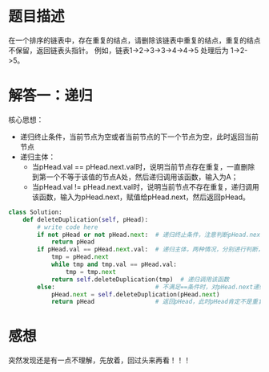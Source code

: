 # 题目描述

在一个排序的链表中，存在重复的结点，请删除该链表中重复的结点，重复的结点不保留，返回链表头指针。 例如，链表1->2->3->3->4->4->5 处理后为 1->2->5。

# 解答一：递归

核心思想：

* 递归终止条件，当前节点为空或者当前节点的下一个节点为空，此时返回当前节点
* 递归主体：
  * 当pHead.val == pHead.next.val时，说明当前节点存在重复，一直删除到第一个不等于该值的节点A处，然后递归调用该函数，输入为A；
  * 当pHead.val != pHead.next.val时，说明当前节点不存在重复，递归调用该函数，输入为pHead.next，赋值给pHead.next，然后返回pHead。
  
```python
class Solution:
    def deleteDuplication(self, pHead):
        # write code here
        if not pHead or not pHead.next:  # 递归终止条件，注意判断pHead.next，以及需要返回pHead
            return pHead
        if pHead.val == pHead.next.val:  # 递归主体，两种情况，分别进行判断，满足==条件时，一直递归到最后一个不重复的节点为止
            tmp = pHead.next
            while tmp and tmp.val == pHead.val:
                tmp = tmp.next
            return self.deleteDuplication(tmp)  # 递归调用该函数
        else:                            # 不满足==条件时，对pHead.next递归调用该函数，用于删除重复的节点
            pHead.next = self.deleteDuplication(pHead.next)
            return pHead                 # 返回pHead，此时pHead肯定不是重复的，并且一定是头节点
```

# 感想

突然发现还是有一点不理解，先放着，回过头来再看！！！

